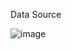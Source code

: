 Data Source

![image](https://github.com/Abhi262626/Football-Analytics/assets/103746095/94312c9e-d90a-4e31-b5f8-e0f1337a73ac)
